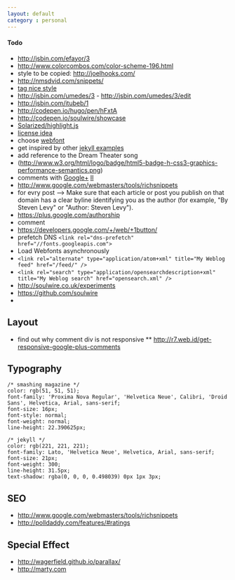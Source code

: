 ```yaml
---
layout: default
category : personal
---
```


#### Todo
* http://jsbin.com/efayor/3
* http://www.colorcombos.com/color-scheme-196.html
* style to be copied: http://joelhooks.com/
* http://nmsdvid.com/snippets/
* [tag nice style](http://blog.leonardfactory.com/)
* http://jsbin.com/umedes/3 - http://jsbin.com/umedes/3/edit
* http://jsbin.com/itubeb/1
* http://codepen.io/hugo/pen/hFxtA
* http://codepen.io/soulwire/showcase
* [Solarized/highlight.js](http://softwaremaniacs.org/soft/highlight/en/)
* [license idea](https://github.com/mojombo/mojombo.github.io)
* choose [webfont](http://www.awwwards.com/best-20-webfonts-from-google-web-fonts-and-font-face-embedding.html)
* get inspired by other [jekyll examples](https://github.com/mojombo/jekyll/wiki/Sites)
* add reference to the Dream Theater song
* (http://www.w3.org/html/logo/badge/html5-badge-h-css3-graphics-performance-semantics.png)
* comments with [Google+](http://googleblog.blogspot.com.au/2013/04/bringing-google-comments-to-blogger.html) [II](http://browsingthenet.blogspot.com.au/2013/04/google-plus-comments-on-any-website.html)
* http://www.google.com/webmasters/tools/richsnippets
* for evry post --> Make sure that each article or post you publish on that domain has a clear byline identifying you as the author (for example, "By Steven Levy" or "Author: Steven Levy").
* https://plus.google.com/authorship
* comment
* https://developers.google.com/+/web/+1button/
* prefetch DNS ```<link rel="dns-prefetch" href="//fonts.googleapis.com">```
* Load Webfonts asynchronously
* ```<link rel="alternate" type="application/atom+xml" title="My Weblog feed" href="/feed/" />```
* ```<link rel="search" type="application/opensearchdescription+xml" title="My Weblog search" href="opensearch.xml" />```
* http://soulwire.co.uk/experiments
* https://github.com/soulwire
* 

## Layout
* find out why comment div is not responsive
** http://r7.web.id/get-responsive-google-plus-comments

## Typography
```
/* smashing magazine */
color: rgb(51, 51, 51);
font-family: 'Proxima Nova Regular', 'Helvetica Neue', Calibri, 'Droid Sans', Helvetica, Arial, sans-serif;
font-size: 16px;
font-style: normal;
font-weight: normal;
line-height: 22.390625px;
```
```
/* jekyll */
color: rgb(221, 221, 221);
font-family: Lato, 'Helvetica Neue', Helvetica, Arial, sans-serif;
font-size: 21px;
font-weight: 300;
line-height: 31.5px;
text-shadow: rgba(0, 0, 0, 0.498039) 0px 1px 3px;
```

## SEO
* http://www.google.com/webmasters/tools/richsnippets
* http://polldaddy.com/features/#ratings

## Special Effect
* http://wagerfield.github.io/parallax/
* http://marty.com

